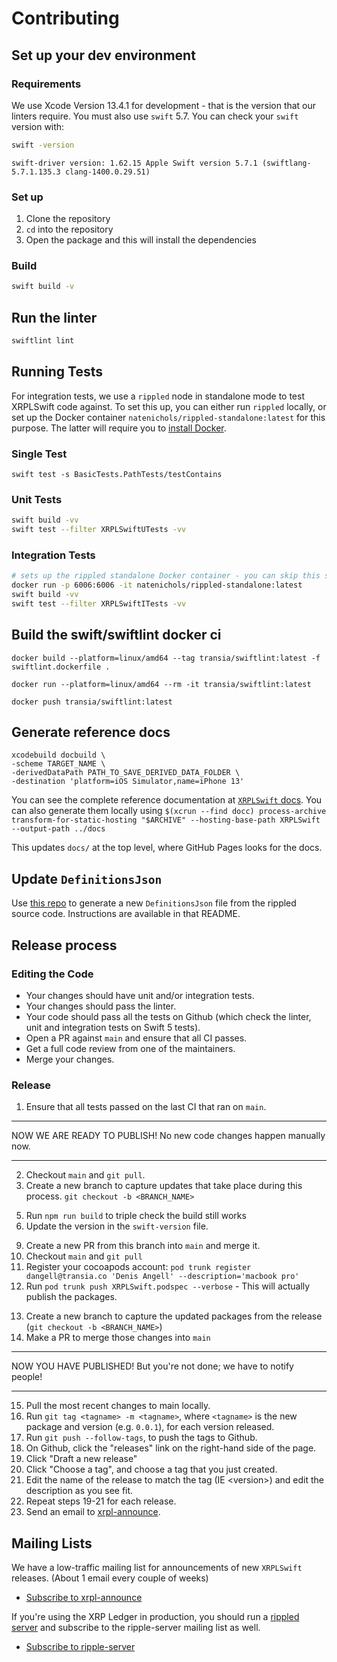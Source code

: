 # Contributing

## Set up your dev environment

### Requirements

We use Xcode Version 13.4.1 for development - that is the version that our linters require.
You must also use `swift` 5.7. You can check your `swift` version with:

```bash
swift -version
```

`swift-driver version: 1.62.15 Apple Swift version 5.7.1 (swiftlang-5.7.1.135.3 clang-1400.0.29.51)`

### Set up

1. Clone the repository
2. `cd` into the repository
3. Open the package and this will install the dependencies

### Build

```bash
swift build -v
```

## Run the linter

```bash
swiftlint lint
```

## Running Tests
For integration tests, we use a `rippled` node in standalone mode to test XRPLSwift code against. To set this up, you can either run `rippled` locally, or set up the Docker container `natenichols/rippled-standalone:latest` for this purpose. The latter will require you to [install Docker](https://docs.docker.com/get-docker/).

### Single Test

`swift test -s BasicTests.PathTests/testContains`

### Unit Tests

```bash
swift build -vv
swift test --filter XRPLSwiftUTests -vv
```

### Integration Tests

```bash
# sets up the rippled standalone Docker container - you can skip this step if you already have it set up
docker run -p 6006:6006 -it natenichols/rippled-standalone:latest
swift build -vv
swift test --filter XRPLSwiftITests -vv
```

## Build the swift/swiftlint docker ci

`docker build --platform=linux/amd64 --tag transia/swiftlint:latest -f swiftlint.dockerfile .`

`docker run --platform=linux/amd64 --rm -it transia/swiftlint:latest`

`docker push transia/swiftlint:latest`

## Generate reference docs

```
xcodebuild docbuild \
-scheme TARGET_NAME \
-derivedDataPath PATH_TO_SAVE_DERIVED_DATA_FOLDER \
-destination 'platform=iOS Simulator,name=iPhone 13'
```

You can see the complete reference documentation at [`XRPLSwift` docs](https://js.xrpl.org). You can also generate them locally using `$(xcrun --find docc) process-archive transform-for-static-hosting "$ARCHIVE" --hosting-base-path XRPLSwift --output-path ../docs`

This updates `docs/` at the top level, where GitHub Pages looks for the docs.

## Update `DefinitionsJson`
Use [this repo](https://github.com/RichardAH/xrpl-codec-gen) to generate a new `DefinitionsJson` file from the rippled source code. Instructions are available in that README.

<!--## Adding and removing packages-->
<!---->
<!--`XRPLSwift` uses `lerna` and `npm`'s workspaces features to manage a monorepo.-->
<!--Adding and removing packages requires a slightly different process than normal-->
<!--as a result.-->

<!--### Adding or removing development dependencies-->
<!---->
<!--`XRPLSwift` strives to use the same development dependencies in all packages.-->
<!--You may add and remove dev dependencies like normal:-->
<!---->
<!--```bash-->
<!--### adding a new dependency-->
<!--npm install --save-dev abbrev-->
<!--### removing a dependency-->
<!--npm uninstall --save-dev abbrev-->
<!--```-->

<!--### Adding or removing runtime dependencies-->
<!---->
<!--You need to specify which package is changing using the `-w` flag:-->
<!---->
<!--```bash-->
<!--### adding a new dependency to `xrpl`-->
<!--npm install abbrev -w xrpl-->
<!--### adding a new dependency to `ripple-keypairs`-->
<!--npm install abbrev -w ripple-keypairs-->
<!--### removing a dependency-->
<!--npm uninstall abbrev -w xrpl-->
<!--```-->

## Release process

### Editing the Code

* Your changes should have unit and/or integration tests.
* Your changes should pass the linter.
* Your code should pass all the tests on Github (which check the linter, unit and integration tests on Swift 5 tests).
* Open a PR against `main` and ensure that all CI passes.
* Get a full code review from one of the maintainers.
* Merge your changes.

### Release

1. Ensure that all tests passed on the last CI that ran on `main`.
___
NOW WE ARE READY TO PUBLISH! No new code changes happen manually now.
___
2. Checkout `main` and `git pull`.
3. Create a new branch to capture updates that take place during this process. `git checkout -b <BRANCH_NAME>`
<!-- 4. Run `npm run docgen` if the docs were modified in this release to update them. -->
5. Run `npm run build` to triple check the build still works
6. Update the version in the `swift-version` file.
<!-- 6. Run `npx lerna version --no-git-tag-version` - This creates a draft PR and release tags for the new version. -->
<!-- 7. For each changed package, pick what the new version should be. Lerna will bump the versions, commit version bumps to `main`, and create a new git tag for each published package. -->
<!-- 8. Run `npm i` to update the package-lock with the updated versions -->
9. Create a new PR from this branch into `main` and merge it.
10. Checkout `main` and `git pull`
11. Register your cocoapods account: `pod trunk register dangell@transia.co 'Denis Angell' --description='macbook pro'`
11. Run `pod trunk push XRPLSwift.podspec --verbose` - This will actually publish the packages.
<!-- 12. If it asks for it, you may need your [npmjs.com](https://npmjs.com) OTP (one-time password) to complete publication. -->
13. Create a new branch to capture the updated packages from the release (`git checkout -b <BRANCH_NAME>`)
14. Make a PR to merge those changes into `main`

___
NOW YOU HAVE PUBLISHED! But you're not done; we have to notify people!
___
15. Pull the most recent changes to main locally.
16. Run `git tag <tagname> -m <tagname>`, where `<tagname>` is the new package and version (e.g. `0.0.1`), for each version released.
17. Run `git push --follow-tags`, to push the tags to Github.
18. On Github, click the "releases" link on the right-hand side of the page.
19. Click "Draft a new release"
20. Click "Choose a tag", and choose a tag that you just created.
21. Edit the name of the release to match the tag (IE <version\>) and edit the description as you see fit.
22. Repeat steps 19-21 for each release.
23. Send an email to [xrpl-announce](https://groups.google.com/g/xrpl-announce).

## Mailing Lists
We have a low-traffic mailing list for announcements of new `XRPLSwift` releases. (About 1 email every couple of weeks)

+ [Subscribe to xrpl-announce](https://groups.google.com/g/xrpl-announce)

If you're using the XRP Ledger in production, you should run a [rippled server](https://github.com/ripple/rippled) and subscribe to the ripple-server mailing list as well.

+ [Subscribe to ripple-server](https://groups.google.com/g/ripple-server)
